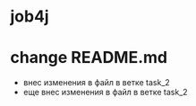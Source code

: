 # job4j

# change README.md

- внес изменения в файл в ветке task_2
- еще внес изменения в файл в ветке task_2
